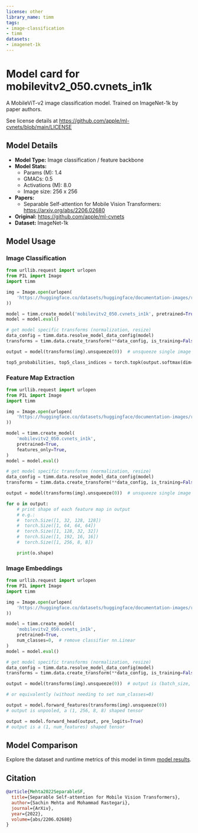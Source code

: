 ```yaml
---
license: other
library_name: timm
tags:
- image-classification
- timm
datasets:
- imagenet-1k
---
```

# Model card for mobilevitv2_050.cvnets_in1k

A MobileViT-v2 image classification model. Trained on ImageNet-1k by paper authors.

See license details at https://github.com/apple/ml-cvnets/blob/main/LICENSE

## Model Details
- **Model Type:** Image classification / feature backbone
- **Model Stats:**
  - Params (M): 1.4
  - GMACs: 0.5
  - Activations (M): 8.0
  - Image size: 256 x 256
- **Papers:**
  - Separable Self-attention for Mobile Vision Transformers: https://arxiv.org/abs/2206.02680
- **Original:** https://github.com/apple/ml-cvnets
- **Dataset:** ImageNet-1k

## Model Usage
### Image Classification
```python
from urllib.request import urlopen
from PIL import Image
import timm

img = Image.open(urlopen(
    'https://huggingface.co/datasets/huggingface/documentation-images/resolve/main/beignets-task-guide.png'
))

model = timm.create_model('mobilevitv2_050.cvnets_in1k', pretrained=True)
model = model.eval()

# get model specific transforms (normalization, resize)
data_config = timm.data.resolve_model_data_config(model)
transforms = timm.data.create_transform(**data_config, is_training=False)

output = model(transforms(img).unsqueeze(0))  # unsqueeze single image into batch of 1

top5_probabilities, top5_class_indices = torch.topk(output.softmax(dim=1) * 100, k=5)
```

### Feature Map Extraction
```python
from urllib.request import urlopen
from PIL import Image
import timm

img = Image.open(urlopen(
    'https://huggingface.co/datasets/huggingface/documentation-images/resolve/main/beignets-task-guide.png'
))

model = timm.create_model(
    'mobilevitv2_050.cvnets_in1k',
    pretrained=True,
    features_only=True,
)
model = model.eval()

# get model specific transforms (normalization, resize)
data_config = timm.data.resolve_model_data_config(model)
transforms = timm.data.create_transform(**data_config, is_training=False)

output = model(transforms(img).unsqueeze(0))  # unsqueeze single image into batch of 1

for o in output:
    # print shape of each feature map in output
    # e.g.:
    #  torch.Size([1, 32, 128, 128])
    #  torch.Size([1, 64, 64, 64])
    #  torch.Size([1, 128, 32, 32])
    #  torch.Size([1, 192, 16, 16])
    #  torch.Size([1, 256, 8, 8])

    print(o.shape)
```

### Image Embeddings
```python
from urllib.request import urlopen
from PIL import Image
import timm

img = Image.open(urlopen(
    'https://huggingface.co/datasets/huggingface/documentation-images/resolve/main/beignets-task-guide.png'
))

model = timm.create_model(
    'mobilevitv2_050.cvnets_in1k',
    pretrained=True,
    num_classes=0,  # remove classifier nn.Linear
)
model = model.eval()

# get model specific transforms (normalization, resize)
data_config = timm.data.resolve_model_data_config(model)
transforms = timm.data.create_transform(**data_config, is_training=False)

output = model(transforms(img).unsqueeze(0))  # output is (batch_size, num_features) shaped tensor

# or equivalently (without needing to set num_classes=0)

output = model.forward_features(transforms(img).unsqueeze(0))
# output is unpooled, a (1, 256, 8, 8) shaped tensor

output = model.forward_head(output, pre_logits=True)
# output is a (1, num_features) shaped tensor
```

## Model Comparison
Explore the dataset and runtime metrics of this model in timm [model results](https://github.com/huggingface/pytorch-image-models/tree/main/results).

## Citation
```bibtex
@article{Mehta2022SeparableSF,
  title={Separable Self-attention for Mobile Vision Transformers},
  author={Sachin Mehta and Mohammad Rastegari},
  journal={ArXiv},
  year={2022},
  volume={abs/2206.02680}
}
```
